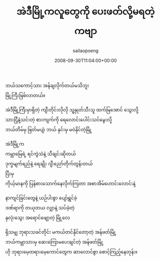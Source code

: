 ﻿---
_last_editor_used_jetpack: block-editor
_publicize_job_id: "59410565473"
_wp_old_date: "2021-06-10"
author: sailaopoeng
categories:
  - poems
date: "2008-09-30T11:04:00+00:00"
parent_post_id: null
post_id: "266"
timeline_notification: "1623281218"
title: အဲဒီမြို့ကလူတွေကို ပေးဖတ်လို့မရတဲ့ ကဗျာ
url: /2008/09/30/အဲဒီမြို့ကလူတွေကို-ပေးဖ/

---
ဘယ်သကောင့်သား အန်ချလိုက်တယ်မသိဘူး  
မြို့ကြီးဖြစ်လာတယ်။

အဲဒီမြို့ကြီးမှာရှိတဲ့ ကျီးတိုင်းလိုလို သူ့နှုတ်သီးသူ ထက်မြအောင် သွေးလို့  
သားငြှီနံ့သင်းတဲ့ စားကျက်ကို ရေလောင်းပေါင်းသင်မွေးလို့  
ဘယ်တိမ်မှ ဖြတ်မပျံ၊ ဘယ် နှင်းမှ မဝဲနိုင်တဲ့မြို့

အဲဒီမြို့က  
ကမ္ဘာမြေရဲ့ ရင်ကွဲသံနဲ့ သီချင်းဆိုတယ်  
ဒုက္ခမျက်ရည်နဲ့ ရေချိုး ဂျီးညော်တိုက်တွန်းတယ်  
ပြီးမှ  
ကိုယ့်မာနကို ပြန်စားသောက်နေလိုက်ကြတာ အစာအိမ်ဟောင်းလောင်းနဲ့

နာကျင်ခြင်းတွေနဲ့ ယဉ်ပါးစွာ ပျော်ရွှင်ခဲ့  
ဒဏ်ရာကို တယုတယ လျှာနဲ့ သပ်ခဲ့တဲ့  
နှလုံးသွေး အရောင်ဖျော့တဲ့ မြို့လေ

ရှိသမျှ ဘုရားသခင်တိုင်း မကယ်တင်နိုင်တော့တဲ့ အန်ဖတ်မြို့  
ဘယ်ကမ္ဘာသားမှ ဆေးကြောမပေးချင်တဲ့ အန်ဖတ်မြို့  
ဟို ဘုရားမေ့တရားမေ့ကောင်တွေက ဆာလောင်စွာ စောင့်ကြည့်နေတုန်း။

